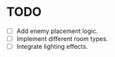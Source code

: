 # TODO

- [ ] Add enemy placement logic.
- [ ] Implement different room types.
- [ ] Integrate lighting effects.